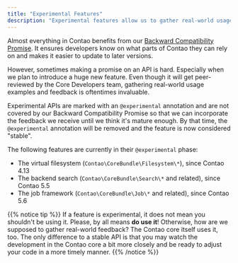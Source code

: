 ```yaml
---
title: "Experimental Features"
description: "Experimental features allow us to gather real-world usage."
---
```


Almost everything in Contao benefits from our [Backward Compatibility Promise](/internals/bc-promise). It ensures developers
know on what parts of Contao they can rely on and makes it easier to update to later versions.

However, sometimes making a promise on an API is hard. Especially when we plan to introduce a huge new feature. Even though
it will get peer-reviewed by the Core Developers team, gathering real-world usage examples and feedback is oftentimes
invaluable. 

Experimental APIs are marked with an `@experimental` annotation and are not covered by our Backward Compatibility Promise
so that we can incorporate the feedback we receive until we think it's mature enough. By that time, the `@experimental`
annotation will be removed and the feature is now considered "stable".

The following features are currently in their `@experimental` phase:

* The virtual filesystem (`Contao\CoreBundle\Filesystem\*`), since Contao 4.13
* The backend search (`Contao\CoreBundle\Search\*` and related), since Contao 5.5
* The job framework (`Contao\CoreBundle\Job\*` and related), since Contao 5.6

{{% notice tip %}}
If a feature is experimental, it does not mean you shouldn't be using it. Please, by all means **do use it**! Otherwise, how are
we supposed to gather real-world feedback? The Contao core itself uses it, too. The only difference to a stable API is that
you may watch the development in the Contao core a bit more closely and be ready to adjust your code in a more timely
manner.
{{% /notice %}}

